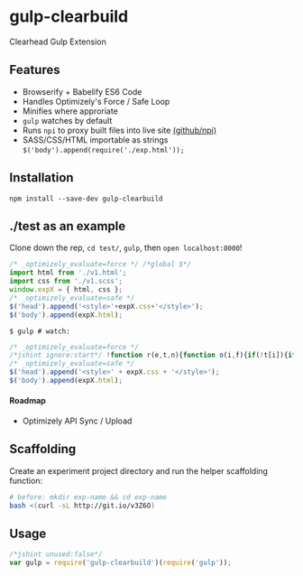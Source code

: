 # gulp-clearbuild

Clearhead Gulp Extension

## Features

* Browserify + Babelify ES6 Code
* Handles Optimizely's Force / Safe Loop
* Minifies where approriate
* `gulp` watches by default
* Runs `npi` to proxy built files into live site [(github/npi)](https://github.com/clearhead/node-proxy-injector)
* SASS/CSS/HTML importable as strings `$('body').append(require('./exp.html'));`

## Installation

`npm install --save-dev gulp-clearbuild`

## ./test as an example

Clone down the rep, `cd test/`, `gulp`, then `open localhost:8000`!

```js
/* _optimizely_evaluate=force */ /*global $*/
import html from './v1.html';
import css from './v1.scss';
window.expX = { html, css };
/* _optimizely_evaluate=safe */
$('head').append('<style>'+expX.css+'</style>');
$('body').append(expX.html);
```

`$ gulp # watch:` 

```js
/* _optimizely_evaluate=force */
/*jshint ignore:start*/ !function r(e,t,n){function o(i,f){if(!t[i]){if(!e[i]){var s="function"==typeof require&&require;if(!f&&s)return s(i,!0);if(u)return u(i,!0);var c=new Error("Cannot find module '"+i+"'");throw c.code="MODULE_NOT_FOUND",c}var l=t[i]={exports:{}};e[i][0].call(l.exports,function(r){var t=e[i][1][r];return o(t?t:r)},l,l.exports,r,e,t,n)}return t[i].exports}for(var u="function"==typeof require&&require,i=0;i<n.length;i++)o(n[i]);return o}({1:[function(r,e,t){e.exports='<div id="expx">Hello World</div>\n'},{}],2:[function(r,e,t){"use strict";function n(r){return r&&r.__esModule?r:{"default":r}}var o=r("./v1.html"),u=n(o),i=r("./v1.scss"),f=n(i);window.expX={html:u["default"],css:f["default"]}},{"./v1.html":1,"./v1.scss":3}],3:[function(r,e,t){e.exports="#expx {\n  foo: bar; }\n"},{}]},{},[2]); /*jshint ignore:end*/
/* _optimizely_evaluate=safe */
$('head').append('<style>' + expX.css + '</style>');
$('body').append(expX.html);
```

#### Roadmap ###

* Optimizely API Sync / Upload

## Scaffolding

Create an experiment project directory and run the helper scaffolding function:

```bash
# before: mkdir exp-name && cd exp-name
bash <(curl -sL http://git.io/v3Z6O)
```

## Usage

```js
/*jshint unused:false*/
var gulp = require('gulp-clearbuild')(require('gulp'));
```
